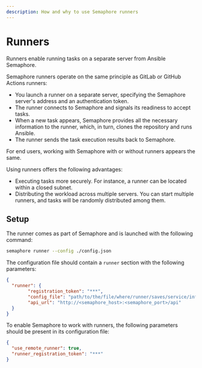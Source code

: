 ```yaml
---
description: How and why to use Semaphore runners
---
```


# Runners

Runners enable running tasks on a separate server from Ansible Semaphore.

Semaphore runners operate on the same principle as GitLab or GitHub Actions runners:

- You launch a runner on a separate server, specifying the Semaphore server's address and an authentication token.
- The runner connects to Semaphore and signals its readiness to accept tasks.
- When a new task appears, Semaphore provides all the necessary information to the runner, which, in turn, clones the repository and runs Ansible.
- The runner sends the task execution results back to Semaphore.

For end users, working with Semaphore with or without runners appears the same.

Using runners offers the following advantages:
- Executing tasks more securely. For instance, a runner can be located within a closed subnet.
- Distributing the workload across multiple servers. You can start multiple runners, and tasks will be randomly distributed among them.

## Setup


The runner comes as part of Semaphore and is launched with the following command:

```bash
semaphore runner --config ./config.json
```

The configuration file should contain a `runner` section with the following parameters:

```json
{
  "runner": {
		"registration_token": "***",
		"config_file": "path/to/the/file/where/runner/saves/service/information",
		"api_url": "http://<semaphore_host>:<semaphore_port>/api"
  }
}
```

To enable Semaphore to work with runners, the following parameters should be present in its configuration file:

```json
{
  "use_remote_runner": true,
  "runner_registration_token": "***"
}
```